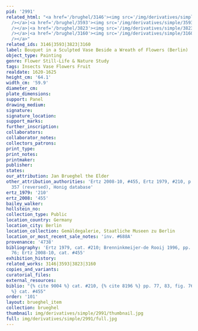 ```yaml
---
pid: '2991'
related_html: "<a href='/brughel/3146'><img src='/img/derivatives/simple/3146/thumbnail.jpg'
  /></a>|<a href='/brughel/3593'><img src='/img/derivatives/simple/3593/thumbnail.jpg'
  /></a>|<a href='/brughel/3823'><img src='/img/derivatives/simple/3823/thumbnail.jpg'
  /></a>|<a href='/brughel/3160'><img src='/img/derivatives/simple/3160/thumbnail.jpg'
  /></a>"
related_ids: 3146|3593|3823|3160
label: Bouquet in a Sculpted Vase Beside a Wreath of Flowers (Berlin)
object_type: Painting
genre: Flower Still-Life & Nature Study
tags: Insects Vase Flowers Fruit
realdate: 1620-1625
height_cm: '64.1'
width_cm: '59.9'
diameter_cm: 
plate_dimensions: 
support: Panel
drawing_medium: 
signature: 
signature_location: 
support_marks: 
further_inscription: 
collaborators: 
collaborator_notes: 
collectors_patrons: 
print_type: 
print_notes: 
printmaker: 
publisher: 
states: 
our_attribution: Jan Brueghel the Elder
other_attribution_authorities: 'Ertz 2008-10, #455, Ertz 1979, #210, p. 285, fig.
  357 (reversed), Honig database'
ertz_1979: '210'
ertz_2008: '455'
bailey_walker: 
hollstein_no: 
collection_type: Public
location_country: Germany
location_city: Berlin
location_collection: Gemäldegalerie, Staatliche Museen zu Berlin
location_or_most_recent_sale_notes: 'inv. #688A'
provenance: '4738'
bibliography: 'Ertz 1979, cat. #210; Brenninkmeijer-de Rooij 1996, pp. 77, 83, fig.
  76; Ertz 2008-10, cat. #455'
exhibition_history: 
related_works: 3146|3593|3823|3160
copies_and_variants: 
curatorial_files: 
external_resources: 
biblio: "{% cite 9004 %} cat. #210, {% cite 8196 %} pp. 77, 83, fig. 76, {% cite 8900
  %} cat. #455"
order: '101'
layout: brueghel_item
collection: brueghel
thumbnail: img/derivatives/simple/2991/thumbnail.jpg
full: img/derivatives/simple/2991/full.jpg
---
```

